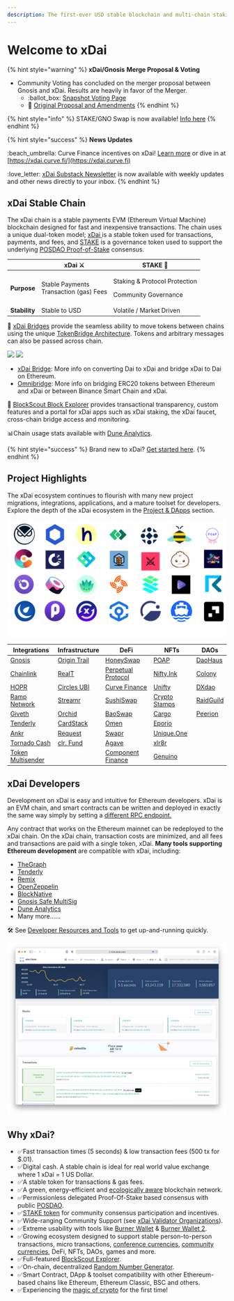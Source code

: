 ```yaml
---
description: The first-ever USD stable blockchain and multi-chain staking token
---
```


# Welcome to xDai

{% hint style="warning" %}
**xDai/Gnosis** **Merge Proposal & Voting**

* Community Voting has concluded on the merger proposal between Gnosis and xDai. Results are heavily in favor of the Merger.
  * :ballot\_box: [Snapshot Voting Page](https://snapshot.org/#/xdaistake.eth/proposal/0x646cd97b769b4f1b7d7223b46f5e6ded097ae2ee3e0f1433a7b597e021a4d6d4)
  * :book: [Original Proposal and Amendments](https://forum.gnosis.io/t/gip-16-gnosis-chain-xdai-gnosis-merge/1904)
{% endhint %}

{% hint style="info" %}
STAKE/GNO Swap is now available! [Info here](for-stakers/stake-token/stake-gno-swap.md)
{% endhint %}

{% hint style="success" %}
&#x20;**News Updates**

:beach\_umbrella: Curve Finance incentives on xDai! [Learn more](https://twitter.com/xdaichain/status/1463184293346390021) or dive in at [https://xdai.curve.fi/](https://xdai.curve.fi)

:love\_letter: [xDai Substack Newsletter](https://xdai.substack.com) is now available with weekly updates and other news directly to your inbox.
{% endhint %}

## xDai Stable Chain

The xDai chain is a stable payments EVM (Ethereum Virtual Machine) blockchain designed for fast and inexpensive transactions. The chain uses a unique dual-token model; [xDai ](for-users/get-xdai-tokens/)is a stable token used for transactions, payments, and fees, and [STAKE](for-stakers/stake-token/) is a governance token used to support the underlying [POSDAO Proof-of-Stake](for-validators/posdao-whitepaper.md) consensus.

|               | xDai ⚔                                           | STAKE 🦸                                                             |
| ------------- | ------------------------------------------------ | -------------------------------------------------------------------- |
| **Purpose**   | <p>Stable Payments<br>Transaction (gas) Fees</p> | <p>Staking &#x26; Protocol Protection</p><p>Community Governance</p> |
| **Stability** | Stable to USD                                    | Volatile / Market Driven                                             |

🌉 [xDai Bridges](about-xdai/faqs/bridges-xdai-bridge-and-omnibridge.md) provide the seamless ability to move tokens between chains using the unique [TokenBridge Architecture](https://docs.tokenbridge.net). Tokens and arbitrary messages can also be passed across chain.

[![](.gitbook/assets/xDai-bridge.svg)](https://bridge.xdaichain.com) [![](.gitbook/assets/OmniBridge.svg)](https://omni.xdaichain.com/bridge)

* [xDai Bridge](for-users/bridges/converting-xdai-via-bridge/): More info on converting Dai to xDai and bridge xDai to Dai on Ethereum.
* [Omnibridge](for-users/bridges/omnibridge/): More info on bridging ERC20 tokens between Ethereum and xDai or between Binance Smart Chain and xDai.&#x20;

🔎 [BlockScout Block Explorer](https://blockscout.com/xdai/mainnet) provides transactional transparency, custom features and a portal for xDai apps such as xDai staking, the xDai faucet, cross-chain bridge access and monitoring.

📊Chain usage stats available with [Dune Analytics](https://duneanalytics.com/maxaleks/xDai-Usage).

{% hint style="success" %}
Brand new to xDai? [Get started here](for-users/getting-started-with-xdai.md).
{% endhint %}

## Project Highlights

The xDai ecosystem continues to flourish with many new project migrations, integrations, applications, and a mature toolset for developers. Explore the depth of the xDai ecosystem in the [Project & DApps](about-xdai/project-spotlights/) section.

![](.gitbook/assets/xDai-projects.png)

| Integrations                                          | Infrastructure                                              | DeFi                                                                      | NFTs                                                    | DAOs                                                |
| ----------------------------------------------------- | ----------------------------------------------------------- | ------------------------------------------------------------------------- | ------------------------------------------------------- | --------------------------------------------------- |
| [Gnosis](about-xdai/project-spotlights/gnosis/)       | [Origin Trail](https://origintrail.io)                      | [HoneySwap](about-xdai/project-spotlights/1hive/honeyswap.md)             | [POAP](https://www.poap.xyz)                            | [DaoHaus](about-xdai/project-spotlights/daohaus.md) |
| [Chainlink](about-xdai/project-spotlights/chainlink/) | [RealT](https://realt.co)                                   | [Perpetual Protocol](about-xdai/project-spotlights/perpetual-protocol.md) | [Nifty.Ink](about-xdai/project-spotlights/nifty.ink.md) | [Colony](https://colony.io)                         |
| [HOPR](https://hoprnet.org)                           | [Circles UBI](about-xdai/project-spotlights/circles-ubi.md) | [Curve Finance](https://xdai.curve.fi)                                    | [Unifty](https://unifty.io)                             | [DXdao](https://dxdao.medium.com)                   |
| [Ramp Network](https://ramp.network)                  | [Streamr](https://streamr.network)                          | [SushiSwap](https://sushi.com)                                            | [Crypto Stamps](https://crypto.post.at)                 | [RaidGuild](https://raidguild.org)                  |
| [Giveth](https://giveth.io)                           | [Orchid](https://www.orchid.com)                            | [BaoSwap](https://www.bao.finance)                                        | [Cargo](https://cargo.build)                            | [Peerion](https://peerion.io/pools/)                |
| [Tenderly](https://tenderly.co)                       | [CardStack](https://cardstack.com)                          | [Omen](https://xdai.omen.eth.link/#/liquidity)                            | [Eporio](https://epor.io)                               |                                                     |
| [Ankr](https://www.ankr.com)                          | [Request](https://request.network/en/)                      | [Swapr](https://swapr.eth.link/#/swap)                                    | [Unique.One](https://www.unique.one)                    |                                                     |
| [Tornado Cash](https://tornado.cash)                  | [clr. Fund](about-xdai/project-spotlights/clr-fund.md)      | [Agave](https://agave.finance)                                            | [xlr8r](https://xlr8r.com)                              |                                                     |
| [Token Multisender](https://multisender.app)          |                                                             | [Component Finance](about-xdai/project-spotlights/component-finance.md)   | [Genuino](https://www.genuino.world/world/sport)        |                                                     |

## **xDai Developers**

Development on xDai is easy and intuitive for Ethereum developers. xDai is an EVM chain, and smart contracts can be written and deployed in exactly the same way simply by setting a [different RPC endpoint.](for-developers/developer-resources/#json-rpc-endpoints)

Any contract that works on the Ethereum mainnet can be redeployed to the xDai chain. On the xDai chain, transaction costs are minimized, and all fees and transactions are paid with a single token, xDai. **Many tools supporting Ethereum development** are compatible with xDai, including:

* [TheGraph](https://thegraph.com)
* [Tenderly](https://tenderly.co)
* [Remix](https://remix-project.org)
* [OpenZeppelin](https://openzeppelin.com)
* [BlockNative](https://www.blocknative.com)
* [Gnosis Safe MultiSig](https://gnosis-safe.io)
* [Dune Analytics](https://duneanalytics.com/home)
* Many more......

🛠 See [Developer Resources and Tools](for-developers/developer-resources/) to get up-and-running quickly.

![BlockScout Explorer for xDai](<.gitbook/assets/Screen Shot 2021-07-30 at 3.14.04 PM.png>)

## **Why xDai?**

* ✅Fast transaction times (5 seconds) & low transaction fees (500 tx for $.01).
* ✅Digital cash. A stable chain is ideal for real world value exchange where 1 xDai = 1 US Dollar.
* ✅A stable token for transactions & gas fees.
* ✅A green, energy-efficient and [ecologically aware](about-xdai/news-and-information/xdai-energy-efficiency/) blockchain network.
* ✅Permissionless delegated Proof-Of-Stake based consensus with public [POSDAO](for-validators/posdao-whitepaper.md).
* ✅[STAKE token](for-stakers/stake-token/) for community consensus participation and incentives.&#x20;
* ✅Wide-ranging Community Support (see [xDai Validator Organizations](for-validators/about-xdai-validators/original-xdai-validators/)).
* ✅Extreme usability with tools like [Burner Wallet](for-users/wallets/burner-wallet/) & [Burner Wallet 2](for-users/wallets/burner-wallet-2.md).
* ✅Growing ecosystem designed to support stable person-to-person transactions, micro transactions, [conference currencies](about-xdai/use-cases/cryptocurrency-for-events-and-conferences/), [community currencies](about-xdai/use-cases/community-currencies.md), DeFi, NFTs, DAOs, games and more.
* ✅Full-featured  [BlockScout Explorer](https://blockscout.com/xdai/mainnet).
* ✅On-chain, decentralized [Random Number Generator](for-developers/on-chain-random-numbers/).
* ✅Smart Contract, DApp & toolset compatibility with other Ethereum-based chains like Ethereum, Ethereum Classic, BSC and others.
* ✅Experiencing the [magic of crypto](about-xdai/news-and-information/media-articles/crypto-influencers-on-xdai.md#anthony-pompliano) for the first time!
